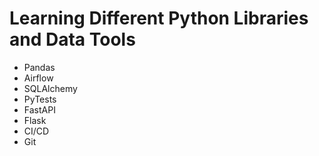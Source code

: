 # Learning Different Python Libraries and Data Tools
* Pandas
* Airflow
* SQLAlchemy
* PyTests
* FastAPI
* Flask
* CI/CD
* Git
